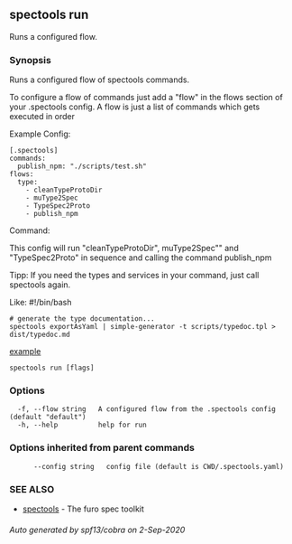 ## spectools run

Runs a configured flow.

### Synopsis

Runs a configured flow of spectools commands.

To configure a flow of commands just add a "flow" in the flows section of your .spectools config.
A flow is just a list of commands which gets executed in order

Example Config:

	[.spectools]
	commands:
	  publish_npm: "./scripts/test.sh"
	flows:
	  type:
		- cleanTypeProtoDir
		- muType2Spec
		- TypeSpec2Proto
		- publish_npm

Command:

This config will run "cleanTypeProtoDir",  muType2Spec"" and "TypeSpec2Proto" in sequence and calling the command publish_npm

Tipp: If you need the types and services in your command, just call spectools again. 

Like:
    #!/bin/bash

    # generate the type documentation...
    spectools exportAsYaml | simple-generator -t scripts/typedoc.tpl > dist/typedoc.md

[example](../samples/typedoc/readme.md)


```
spectools run [flags]
```

### Options

```
  -f, --flow string   A configured flow from the .spectools config (default "default")
  -h, --help          help for run
```

### Options inherited from parent commands

```
      --config string   config file (default is CWD/.spectools.yaml)
```

### SEE ALSO

* [spectools](spectools.md)	 - The furo spec toolkit

###### Auto generated by spf13/cobra on 2-Sep-2020
